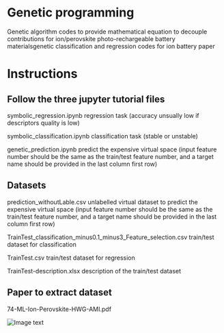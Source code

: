 # Genetic programming

  Genetic algorithm codes to provide mathematical equation to decouple contributions for ion/perovskite photo-rechargeable battery materialsgenetic classification and regression codes for ion battery paper


# Instructions

## Follow the three jupyter tutorial files
 
 symbolic_regression.ipynb         regression task (accuracy unsually low if descriptors quality is low)

 symbolic_classification.ipynb     classification task (stable or unstable)

 genetic_prediction.ipynb          predict the expensive virtual space (input feature number should be the same as the train/test feature number, and a target name should be provided in the last column first row)


## Datasets

 prediction_withoutLable.csv       unlabelled virtual dataset to predict the expensive virtual space (input feature number should be the same as the train/test feature number, and a target name should be provided in the last column first row)

 TrainTest_classification_minus0.1_minus3_Feature_selection.csv       train/test dataset for classification 

 TrainTest.csv    train/test dataset for regression

 TrainTest-description.xlsx     description of the train/test dataset


## Paper to extract dataset

 74-ML-Ion-Perovskite-HWG-AMI.pdf


![Image text](https://raw.github.com/yourName/repositpry/master/yourprojectName/img-folder/test.jpg)